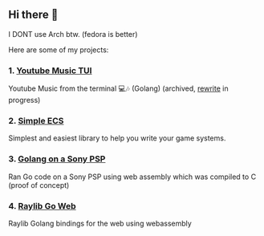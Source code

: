 ## Hi there 👋

I DONT use Arch btw. (fedora is better)

Here are some of my projects: 

### 1. [Youtube Music TUI](https://github.com/BrownNPC/Youtube-Music-TUI)
Youtube Music from the terminal 💻🎶 (Golang) (archived, [rewrite](https://github.com/BrownNPC/YoutubeTUI) in progress)

### 2. [Simple ECS](https://github.com/BrownNPC/simple-ecs)
Simplest and easiest library to help you write your game systems.

### 3. [Golang on a Sony PSP](https://github.com/BrownNPC/Wasm-on-PSP-Demo)
Ran Go code on a Sony PSP using web assembly which was compiled to C (proof of concept)

### 4. [Raylib Go Web](https://github.com/BrownNPC/Raylib-Go-Wasm)
Raylib Golang bindings for the web using webassembly
